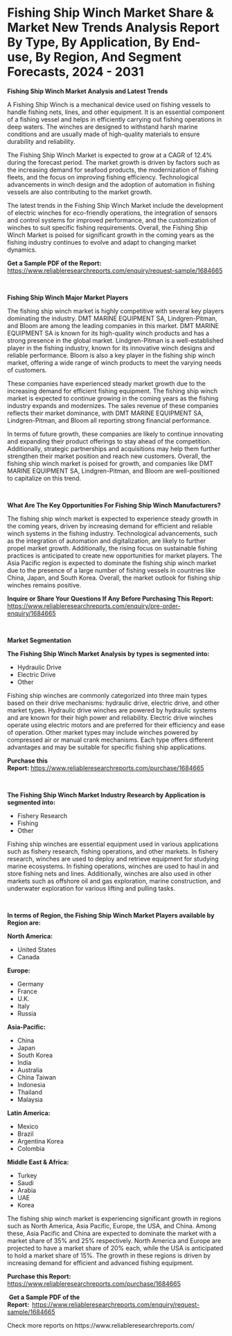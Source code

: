 <p><h1>Fishing Ship Winch Market Share & Market New Trends Analysis Report By Type, By Application, By End-use, By Region, And Segment Forecasts, 2024 - 2031</h1></p><p><strong>Fishing Ship Winch Market Analysis and Latest Trends</strong></p>
<p><p>A Fishing Ship Winch is a mechanical device used on fishing vessels to handle fishing nets, lines, and other equipment. It is an essential component of a fishing vessel and helps in efficiently carrying out fishing operations in deep waters. The winches are designed to withstand harsh marine conditions and are usually made of high-quality materials to ensure durability and reliability.</p><p>The Fishing Ship Winch Market is expected to grow at a CAGR of 12.4% during the forecast period. The market growth is driven by factors such as the increasing demand for seafood products, the modernization of fishing fleets, and the focus on improving fishing efficiency. Technological advancements in winch design and the adoption of automation in fishing vessels are also contributing to the market growth.</p><p>The latest trends in the Fishing Ship Winch Market include the development of electric winches for eco-friendly operations, the integration of sensors and control systems for improved performance, and the customization of winches to suit specific fishing requirements. Overall, the Fishing Ship Winch Market is poised for significant growth in the coming years as the fishing industry continues to evolve and adapt to changing market dynamics.</p></p>
<p><strong>Get a Sample PDF of the Report:&nbsp;</strong> <a href="https://www.reliableresearchreports.com/enquiry/request-sample/1684665">https://www.reliableresearchreports.com/enquiry/request-sample/1684665</a></p>
<p>&nbsp;</p>
<p><strong>Fishing Ship Winch Major Market Players</strong></p>
<p><p>The fishing ship winch market is highly competitive with several key players dominating the industry. DMT MARINE EQUIPMENT SA, Lindgren-Pitman, and Bloom are among the leading companies in this market. DMT MARINE EQUIPMENT SA is known for its high-quality winch products and has a strong presence in the global market. Lindgren-Pitman is a well-established player in the fishing industry, known for its innovative winch designs and reliable performance. Bloom is also a key player in the fishing ship winch market, offering a wide range of winch products to meet the varying needs of customers.</p><p>These companies have experienced steady market growth due to the increasing demand for efficient fishing equipment. The fishing ship winch market is expected to continue growing in the coming years as the fishing industry expands and modernizes. The sales revenue of these companies reflects their market dominance, with DMT MARINE EQUIPMENT SA, Lindgren-Pitman, and Bloom all reporting strong financial performance.</p><p>In terms of future growth, these companies are likely to continue innovating and expanding their product offerings to stay ahead of the competition. Additionally, strategic partnerships and acquisitions may help them further strengthen their market position and reach new customers. Overall, the fishing ship winch market is poised for growth, and companies like DMT MARINE EQUIPMENT SA, Lindgren-Pitman, and Bloom are well-positioned to capitalize on this trend.</p></p>
<p>&nbsp;</p>
<p><strong>What Are The Key Opportunities For Fishing Ship Winch Manufacturers?</strong></p>
<p><p>The fishing ship winch market is expected to experience steady growth in the coming years, driven by increasing demand for efficient and reliable winch systems in the fishing industry. Technological advancements, such as the integration of automation and digitalization, are likely to further propel market growth. Additionally, the rising focus on sustainable fishing practices is anticipated to create new opportunities for market players. The Asia Pacific region is expected to dominate the fishing ship winch market due to the presence of a large number of fishing vessels in countries like China, Japan, and South Korea. Overall, the market outlook for fishing ship winches remains positive.</p></p>
<p><strong>Inquire or Share Your Questions If Any Before Purchasing This Report:</strong> <a href="https://www.reliableresearchreports.com/enquiry/pre-order-enquiry/1684665">https://www.reliableresearchreports.com/enquiry/pre-order-enquiry/1684665</a></p>
<p>&nbsp;</p>
<p><strong>Market Segmentation</strong></p>
<p><strong>The Fishing Ship Winch Market Analysis by types is segmented into:</strong></p>
<p><ul><li>Hydraulic Drive</li><li>Electric Drive</li><li>Other</li></ul></p>
<p><p>Fishing ship winches are commonly categorized into three main types based on their drive mechanisms: hydraulic drive, electric drive, and other market types. Hydraulic drive winches are powered by hydraulic systems and are known for their high power and reliability. Electric drive winches operate using electric motors and are preferred for their efficiency and ease of operation. Other market types may include winches powered by compressed air or manual crank mechanisms. Each type offers different advantages and may be suitable for specific fishing ship applications.</p></p>
<p><strong>Purchase this Report:&nbsp;</strong><a href="https://www.reliableresearchreports.com/purchase/1684665">https://www.reliableresearchreports.com/purchase/1684665</a></p>
<p>&nbsp;</p>
<p><strong>The Fishing Ship Winch Market Industry Research by Application is segmented into:</strong></p>
<p><ul><li>Fishery Research</li><li>Fishing</li><li>Other</li></ul></p>
<p><p>Fishing ship winches are essential equipment used in various applications such as fishery research, fishing operations, and other markets. In fishery research, winches are used to deploy and retrieve equipment for studying marine ecosystems. In fishing operations, winches are used to haul in and store fishing nets and lines. Additionally, winches are also used in other markets such as offshore oil and gas exploration, marine construction, and underwater exploration for various lifting and pulling tasks.</p></p>
<p>&nbsp;</p>
<p><strong>In terms of Region, the Fishing Ship Winch Market Players available by Region are:</strong></p>
<p>
    <p> <strong> North America: </strong>
        <ul>
            <li>United States</li>
            <li>Canada</li>
        </ul>
        </p> 
    <p> <strong> Europe: </strong>
        <ul>
            <li>Germany</li>
            <li>France</li>
            <li>U.K.</li>
            <li>Italy</li>
            <li>Russia</li>
        </ul>
        </p> 
    <p> <strong> Asia-Pacific: </strong>
        <ul>
            <li>China</li>
            <li>Japan</li>
            <li>South Korea</li>
            <li>India</li>
            <li>Australia</li>
            <li>China Taiwan</li>
            <li>Indonesia</li>
            <li>Thailand</li>
            <li>Malaysia</li>
        </ul>
        </p> 
    <p> <strong> Latin America: </strong>
        <ul>
            <li>Mexico</li>
            <li>Brazil</li>
            <li>Argentina Korea</li>
            <li>Colombia</li>
        </ul>
        </p> 
    <p> <strong> Middle East & Africa: </strong>
        <ul>
            <li>Turkey</li>
            <li>Saudi</li>
            <li>Arabia</li>
            <li>UAE</li>
            <li>Korea</li>
        </ul>
    </p>
    </p>
<p><p>The fishing ship winch market is experiencing significant growth in regions such as North America, Asia Pacific, Europe, the USA, and China. Among these, Asia Pacific and China are expected to dominate the market with a market share of 35% and 25% respectively. North America and Europe are projected to have a market share of 20% each, while the USA is anticipated to hold a market share of 15%. The growth in these regions is driven by increasing demand for efficient and advanced fishing equipment.</p></p>
<p><strong>Purchase this Report: </strong><a href="https://www.reliableresearchreports.com/purchase/1684665">https://www.reliableresearchreports.com/purchase/1684665</a></p>
<p>&nbsp;<strong>Get a Sample PDF of the Report:&nbsp;&nbsp;</strong><a href="https://www.reliableresearchreports.com/enquiry/request-sample/1684665">https://www.reliableresearchreports.com/enquiry/request-sample/1684665</a></p>
<p><strong></strong></p>
<p>Check more reports on https://www.reliableresearchreports.com/</p>